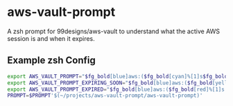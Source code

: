 # aws-vault-prompt

A zsh prompt for 99designs/aws-vault to understand what the active AWS session is and when it expires.

## Example zsh Config

```sh
export AWS_VAULT_PROMPT="$fg_bold[blue]aws:($fg_bold[cyan]%[1]s$fg_bold[blue])$reset_color "
export AWS_VAULT_PROMPT_EXPIRING_SOON="$fg_bold[blue]aws:($fg_bold[yellow]%[1]s ⏱  %[3]dm$fg_bold[blue])$reset_color "
export AWS_VAULT_PROMPT_EXPIRED="$fg_bold[blue]aws:($fg_bold[red]%[1]s ⚠️  $fg_bold[blue])$reset_color "
PROMPT=$PROMPT'$(~/projects/aws-vault-prompt/aws-vault-prompt)'
```